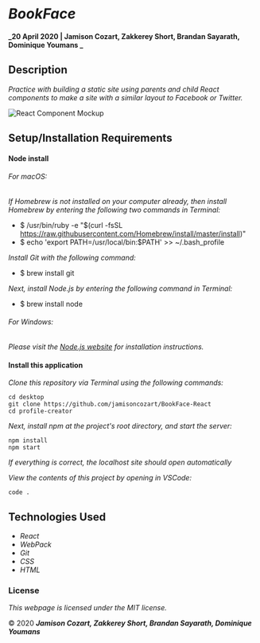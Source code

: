 # _BookFace_

#### _20 April 2020 | Jamison Cozart, Zakkerey Short, Brandan Sayarath, Dominique Youmans _

## Description

_Practice with building a static site using parents and child React components to make a site with a similar layout to Facebook or Twitter._

![React Component Mockup](https://i.imgur.com/rvRgJyo.png)

## Setup/Installation Requirements

#### Node install

###### For macOS:
_If Homebrew is not installed on your computer already, then install Homebrew by entering the following two commands in Terminal:_
* $ /usr/bin/ruby -e "$(curl -fsSL https://raw.githubusercontent.com/Homebrew/install/master/install)"
* $ echo 'export PATH=/usr/local/bin:$PATH' >> ~/.bash_profile

_Install Git with the following command:_
* $ brew install git

_Next, install Node.js by entering the following command in Terminal:_
* $ brew install node

###### For Windows:
_Please visit the [Node.js website](https://nodejs.org/en/download/) for installation instructions._

#### Install this application

_Clone this repository via Terminal using the following commands:_
```
cd desktop
git clone https://github.com/jamisoncozart/BookFace-React
cd profile-creator
```

_Next, install npm at the project's root directory, and start the server:_
```
npm install
npm start
```

_If everything is correct, the localhost site should open automatically_

_View the contents of this project by opening in VSCode:_
```
code .
```

## Technologies Used

* _React_
* _WebPack_
* _Git_
* _CSS_
* _HTML_

### License

*This webpage is licensed under the MIT license.*

&copy; 2020 **_Jamison Cozart, Zakkerey Short, Brandan Sayarath, Dominique Youmans_**
